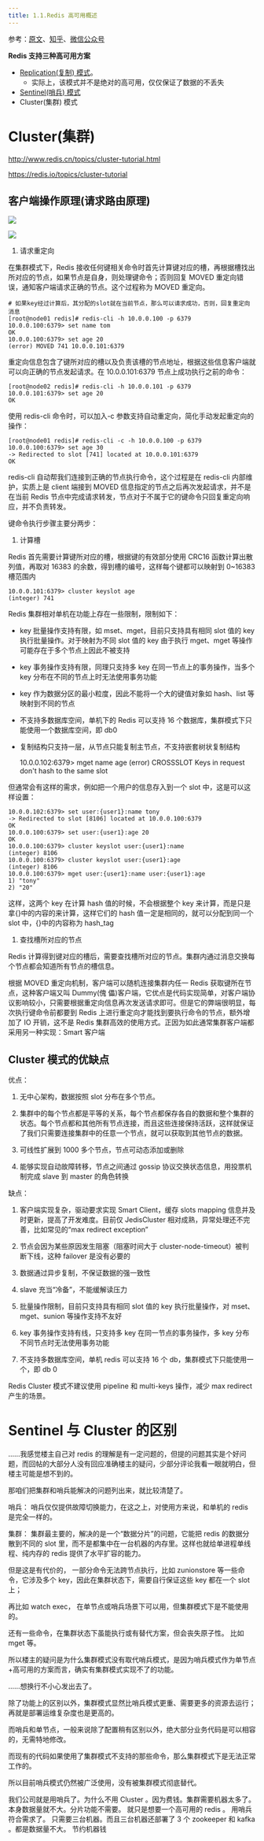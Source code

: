 ```yaml
---
title: 1.1.Redis 高可用概述
---
```


参考：[原文](http://blog.jboost.cn/redis-cluster.html)、[知乎](https://zhuanlan.zhihu.com/p/129640817)、[微信公众号](https://mp.weixin.qq.com/s?__biz=MzI3MTI2NzkxMA==&mid=2247492218&idx=1&sn=8e233cf3c3abd0e6821262d1c78b03d1&chksm=eac6c353ddb14a4535ae92f911ae846592066bf9250b9aca4d91287015de8b23347cb56838ce&mpshare=1&scene=1&srcid=1123S90JeR1nwKagOdJBlQTz&sharer_sharetime=1606090661231&sharer_shareid=09464b4a0389b967659ba78076a1ef58&key=48765414c6ece973eab40bd813ac84f36f02f86a2b622e5efcf4fb98864fdb95a49286689ce7513bf3642cc2a2b6d4bd4235c0de418caee7320bf928f76e57b65a7c762b34b8e80ed88a847524e64e1d6e08271ee31db62eb4ff0bce50cdc03f2b4161ba26993d58b1f19972154a004ce4cadfca3a79f41936616473cacfeff7&ascene=1&uin=MTI5NTMzMzA0MQ%3D%3D&devicetype=Windows+10+x64&version=6300002f&lang=zh_CN&exportkey=AanBDsftQoVwZuEgK1A5lo8%3D&pass_ticket=S1%2BMQ7vYsbZSNuJMJOqmLPRlt4Y3dQwyWaD%2FAmp3sq1Yd7omWT6hEhxkL9s%2BaMxR&wx_header=0)

**Redis 支持三种高可用方案**

- [Replication(复制) 模式](https://www.yuque.com/go/doc/33187771)。
  - 实际上，该模式并不是绝对的高可用，仅仅保证了数据的不丢失
- [Sentinel(哨兵) 模式](https://www.yuque.com/go/doc/33187731)
- Cluster(集群) 模式

# Cluster(集群)

<http://www.redis.cn/topics/cluster-tutorial.html>

<https://redis.io/topics/cluster-tutorial>

## 客户端操作原理(请求路由原理)

![](https://notes-learning.oss-cn-beijing.aliyuncs.com/gnlint/1616134822977-6bf24d85-a95a-4729-8807-b5c63d74e9a7.jpeg)

![](https://notes-learning.oss-cn-beijing.aliyuncs.com/gnlint/1616134822986-56d8d02c-0433-4df5-a829-8e7fb0435fb0.jpeg)

1. 请求重定向

在集群模式下，Redis 接收任何键相关命令时首先计算键对应的槽，再根据槽找出所对应的节点，如果节点是自身，则处理键命令；否则回复 MOVED 重定向错误，通知客户端请求正确的节点。这个过程称为 MOVED 重定向。

    # 如果key经过计算后，其分配的slot就在当前节点，那么可以请求成功，否则，回复重定向消息
    [root@node01 redis]# redis-cli -h 10.0.0.100 -p 6379
    10.0.0.100:6379> set name tom
    OK
    10.0.0.100:6379> set age 20
    (error) MOVED 741 10.0.0.101:6379

重定向信息包含了键所对应的槽以及负责该槽的节点地址，根据这些信息客户端就可以向正确的节点发起请求。在 10.0.0.101:6379 节点上成功执行之前的命令：

    [root@node02 redis]# redis-cli -h 10.0.0.101 -p 6379
    10.0.0.101:6379> set age 20
    OK

使用 redis-cli 命令时，可以加入-c 参数支持自动重定向，简化手动发起重定向的操作：

    [root@node01 redis]# redis-cli -c -h 10.0.0.100 -p 6379
    10.0.0.100:6379> set age 30
    -> Redirected to slot [741] located at 10.0.0.101:6379
    OK

redis-cli 自动帮我们连接到正确的节点执行命令，这个过程是在 redis-cli 内部维护，实质上是 client 端接到 MOVED 信息指定的节点之后再次发起请求，并不是在当前 Redis 节点中完成请求转发，节点对于不属于它的键命令只回复重定向响应，并不负责转发。

键命令执行步骤主要分两步：

1. 计算槽

Redis 首先需要计算键所对应的槽，根据键的有效部分使用 CRC16 函数计算出散列值，再取对 16383 的余数，得到槽的编号，这样每个键都可以映射到 0~16383 槽范围内

    10.0.0.101:6379> cluster keyslot age
    (integer) 741

Redis 集群相对单机在功能上存在一些限制，限制如下：

- key 批量操作支持有限，如 mset、mget，目前只支持具有相同 slot 值的 key 执行批量操作。对于映射为不同 slot 值的 key 由于执行 mget、mget 等操作可能存在于多个节点上因此不被支持

- key 事务操作支持有限，同理只支持多 key 在同一节点上的事务操作，当多个 key 分布在不同的节点上时无法使用事务功能

- key 作为数据分区的最小粒度，因此不能将一个大的键值对象如 hash、list 等映射到不同的节点

- 不支持多数据库空间，单机下的 Redis 可以支持 16 个数据库，集群模式下只能使用一个数据库空间，即 db0

- 复制结构只支持一层，从节点只能复制主节点，不支持嵌套树状复制结构


    10.0.0.102:6379> mget name age
    (error) CROSSSLOT Keys in request don't hash to the same slot

但通常会有这样的需求，例如把一个用户的信息存入到一个 slot 中，这是可以这样设置：

    10.0.0.102:6379> set user:{user1}:name tony
    -> Redirected to slot [8106] located at 10.0.0.100:6379
    OK
    10.0.0.100:6379> set user:{user1}:age 20
    OK
    10.0.0.100:6379> cluster keyslot user:{user1}:name
    (integer) 8106
    10.0.0.100:6379> cluster keyslot user:{user1}:age
    (integer) 8106
    10.0.0.100:6379> mget user:{user1}:name user:{user1}:age
    1) "tony"
    2) "20"

这样，这两个 key 在计算 hash 值的时候，不会根据整个 key 来计算，而是只是拿{}中的内容的来计算，这样它们的 hash 值一定是相同的，就可以分配到同一个 slot 中，{}中的内容称为 hash_tag

1. 查找槽所对应的节点

Redis 计算得到键对应的槽后，需要查找槽所对应的节点。集群内通过消息交换每个节点都会知道所有节点的槽信息。

根据 MOVED 重定向机制，客户端可以随机连接集群内任一 Redis 获取键所在节点，这种客户端又叫 Dummy(傀 儡)客户端，它优点是代码实现简单，对客户端协议影响较小，只需要根据重定向信息再次发送请求即可。但是它的弊端很明显，每次执行键命令前都要到 Redis 上进行重定向才能找到要执行命令的节点，额外增加了 IO 开销，这不是 Redis 集群高效的使用方式。正因为如此通常集群客户端都采用另一种实现：Smart 客户端

## Cluster 模式的优缺点

优点：

1. 无中心架构，数据按照 slot 分布在多个节点。

2. 集群中的每个节点都是平等的关系，每个节点都保存各自的数据和整个集群的状态。每个节点都和其他所有节点连接，而且这些连接保持活跃，这样就保证了我们只需要连接集群中的任意一个节点，就可以获取到其他节点的数据。

3. 可线性扩展到 1000 多个节点，节点可动态添加或删除

4. 能够实现自动故障转移，节点之间通过 gossip 协议交换状态信息，用投票机制完成 slave 到 master 的角色转换

缺点：

1. 客户端实现复杂，驱动要求实现 Smart Client，缓存 slots mapping 信息并及时更新，提高了开发难度。目前仅 JedisCluster 相对成熟，异常处理还不完善，比如常见的“max redirect exception”

2. 节点会因为某些原因发生阻塞（阻塞时间大于 cluster-node-timeout）被判断下线，这种 failover 是没有必要的

3. 数据通过异步复制，不保证数据的强一致性

4. slave 充当“冷备”，不能缓解读压力

5. 批量操作限制，目前只支持具有相同 slot 值的 key 执行批量操作，对 mset、mget、sunion 等操作支持不友好

6. key 事务操作支持有线，只支持多 key 在同一节点的事务操作，多 key 分布不同节点时无法使用事务功能

7. 不支持多数据库空间，单机 redis 可以支持 16 个 db，集群模式下只能使用一个，即 db 0

Redis Cluster 模式不建议使用 pipeline 和 multi-keys 操作，减少 max redirect 产生的场景。

# Sentinel 与 Cluster 的区别

……我感觉楼主自己对 redis 的理解是有一定问题的，但提的问题其实是个好问题，而回帖的大部分人没有回应准确楼主的疑问，少部分评论我看一眼就明白，但楼主可能是想不到的。

那咱们把集群和哨兵能解决的问题列出来，就比较清楚了。

哨兵： 哨兵仅仅提供故障切换能力，在这之上，对使用方来说，和单机的 redis 是完全一样的。

集群： 集群最主要的，解决的是一个“数据分片”的问题，它能把 redis 的数据分散到不同的 slot 里，而不是都集中在一台机器的内存里。这样也就给单进程单线程、纯内存的 redis 提供了水平扩容的能力。

但是这是有代价的， 一部分命令无法跨节点执行，比如 zunionstore 等一些命令，它涉及多个 key，因此在集群状态下，需要自行保证这些 key 都在一个 slot 上；

再比如 watch exec， 在单节点或哨兵场景下可以用，但集群模式下是不能使用的。

还有一些命令，在集群状态下虽能执行或有替代方案，但会丧失原子性。 比如 mget 等。

所以楼主的疑问是为什么集群模式没有取代哨兵模式，是因为哨兵模式作为单节点+高可用的方案而言，确实有集群模式实现不了的功能。

……想换行不小心发出去了。

除了功能上的区别以外，集群模式显然比哨兵模式更重、需要更多的资源去运行；再就是部署运维复杂度也是更高的。

而哨兵和单节点，一般来说除了配置稍有区别以外，绝大部分业务代码是可以相容的，无需特地修改。

而现有的代码如果使用了集群模式不支持的那些命令，那么集群模式下是无法正常工作的。

所以目前哨兵模式仍然被广泛使用，没有被集群模式彻底替代。

我们公司就是用哨兵了。为什么不用 Cluster 。因为费钱。集群需要机器太多了。本身数据量就不大。分片功能不需要。 就只是想要一个高可用的 redis 。 用哨兵符合需求了。 只需要三台机器。而且三台机器还部署了 3 个 zookeeper 和 kafka 。都是数据量不大。 节约机器钱

